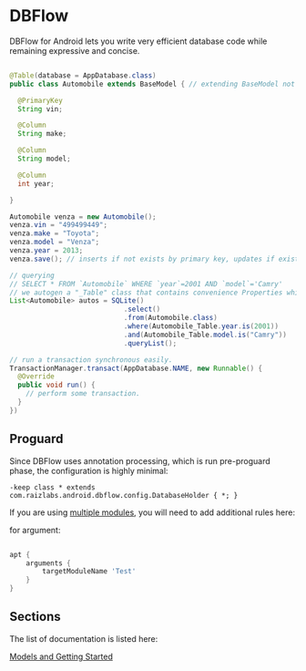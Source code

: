 # DBFlow

DBFlow for Android lets you write very efficient database code while remaining
expressive and concise.

```java

@Table(database = AppDatabase.class)
public class Automobile extends BaseModel { // extending BaseModel not required, you can also implement Model

  @PrimaryKey
  String vin;

  @Column
  String make;

  @Column
  String model;

  @Column
  int year;

}

Automobile venza = new Automobile();
venza.vin = "499499449";
venza.make = "Toyota";
venza.model = "Venza";
venza.year = 2013;
venza.save(); // inserts if not exists by primary key, updates if exists.

// querying
// SELECT * FROM `Automobile` WHERE `year`=2001 AND `model`='Camry'
// we autogen a "_Table" class that contains convenience Properties which provide easy SQL ops.
List<Automobile> autos = SQLite()
                            .select()
                            .from(Automobile.class)
                            .where(Automobile_Table.year.is(2001))
                            .and(Automobile_Table.model.is("Camry"))
                            .queryList();

// run a transaction synchronous easily.
TransactionManager.transact(AppDatabase.NAME, new Runnable() {
  @Override
  public void run() {
    // perform some transaction.
  }
})

```

## Proguard

Since DBFlow uses annotation processing, which is run pre-proguard phase,
the configuration is highly minimal:

```
-keep class * extends com.raizlabs.android.dbflow.config.DatabaseHolder { *; }
```

If you are using [multiple modules](/usage2/MultipleModules.md), you will need
to add additional rules here:

for argument:

```groovy

apt {
    arguments {
        targetModuleName 'Test'
    }
}

```

## Sections

The list of documentation is listed here:

[Models and Getting Started](/usage2/ModelsAndGettingStarted.md)
